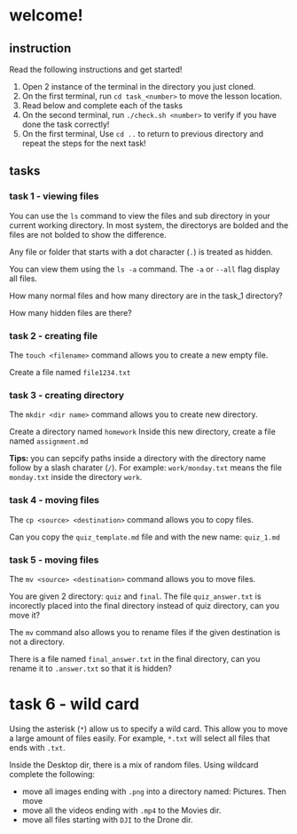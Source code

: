 # welcome!

## instruction
Read the following instructions and get started!
1. Open 2 instance of the terminal in the directory you just cloned. 
2. On the first terminal, run `cd task_<number>` to move the lesson location.
3. Read below and complete each of the tasks
4. On the second terminal, run `./check.sh <number>` to verify if you have done the task correctly!
5. On the first terminal, Use `cd ..` to return to previous directory and repeat the steps for the next task!

## tasks
### task 1 - viewing files
You can use the `ls` command to view the files and sub directory in your current working directory. In most system, the directorys are bolded and the files are not bolded to show the difference.

Any file or folder that starts with a dot character (`.`) is treated as hidden.

You can view them using the `ls -a` command. The `-a` or `--all` flag display all files.

How many normal files and how many directory are in the task\_1 directory?

How many hidden files are there?

### task 2 - creating file
The `touch <filename>` command allows you to create a new empty file.

Create a file named `file1234.txt`

### task 3 - creating directory
The `mkdir <dir name>` command allows you to create new directory.

Create a directory named `homework`
Inside this new directory, create a file named `assignment.md`

**Tips:** you can sepcify paths inside a directory with the directory name follow by a slash charater (`/`). For example: `work/monday.txt` means the file `monday.txt` inside the directory `work`.

### task 4 - moving files
The `cp <source> <destination>` command allows you to copy files.

Can you copy the `quiz_template.md` file and with the new name: `quiz_1.md`


### task 5 - moving files
The `mv <source> <destination>` command allows you to move files.

You are given 2 directory: `quiz` and `final`. The file `quiz_answer.txt` is incorectly placed into the final directory instead of quiz directory, can you move it?


The `mv` command also allows you to rename files if the given destination is not a directory.

There is a file named `final_answer.txt` in the final directory, can you rename it to `.answer.txt` so that it is hidden?

# task 6 - wild card
Using the asterisk (`*`) allow us to specify a wild card. This allow you to move a large amount of files easily. For example, `*.txt` will select all files that ends with `.txt`.

Inside the Desktop dir, there is a mix of random files. Using wildcard complete the following:
- move all images ending with `.png` into a directory named: Pictures. Then move 
- move all the videos ending with `.mp4` to the Movies dir.
- move all files starting with `DJI` to the Drone dir.
